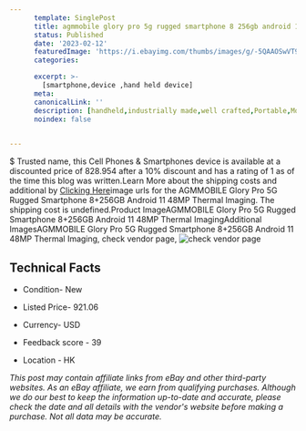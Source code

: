 ```yaml
---
      template: SinglePost
      title: agmmobile glory pro 5g rugged smartphone 8 256gb android 11 48mp thermal imaging
      status: Published
      date: '2023-02-12'
      featuredImage: 'https://i.ebayimg.com/thumbs/images/g/-5QAAOSwVT9iyUId/s-l225.jpg'
      categories: 

      excerpt: >-
        [smartphone,device ,hand held device]
      meta:
      canonicalLink: ''
      description: [handheld,industrially made,well crafted,Portable,Mobile,Compact,Convenient,Lightweight,Maneuverable,Man-portable,Miniature,Carriable,Hand-held,Light,Holdable,Transportable,Mobile device,Pocket-sized,On-the-go,Wireless,Cordless,Compact size,Convenient size, smartphone,device ,hand held device]
      noindex: false

        
---
```

$
    Trusted name, this Cell Phones & Smartphones device is available at a discounted price of 828.954 after a 10% discount and has a rating of 1 as of the time this blog was written.Learn More about the shipping costs and additional by [Clicking Here](https://www.ebay.com/itm/285048848756?hash=item425e3c4174%3Ag%3A-5QAAOSwVT9iyUId&mkevt=1&mkcid=1&mkrid=711-53200-19255-0&campid=%253CePNCampaignId%253E&customid=%253CreferenceId%253E&toolid=10049)image urls for the AGMMOBILE Glory Pro 5G Rugged Smartphone 8+256GB Android 11 48MP Thermal Imaging. The shipping cost is undefined.Product ImageAGMMOBILE Glory Pro 5G Rugged Smartphone 8+256GB Android 11 48MP Thermal ImagingAdditional ImagesAGMMOBILE Glory Pro 5G Rugged Smartphone 8+256GB Android 11 48MP Thermal Imaging, check vendor page, ![check vendor page](https://origin-galleryplus.ebayimg.com/ws/web/285048848756_2_0_1/225x225.jpg,https://origin-galleryplus.ebayimg.com/ws/web/285048848756_3_0_1/225x225.jpg,https://origin-galleryplus.ebayimg.com/ws/web/285048848756_4_0_1/225x225.jpg,https://origin-galleryplus.ebayimg.com/ws/web/285048848756_5_0_1/225x225.jpg,https://origin-galleryplus.ebayimg.com/ws/web/285048848756_6_0_1/225x225.jpg,https://origin-galleryplus.ebayimg.com/ws/web/285048848756_7_0_1/225x225.jpg,https://origin-galleryplus.ebayimg.com/ws/web/285048848756_8_0_1/225x225.jpg,https://origin-galleryplus.ebayimg.com/ws/web/285048848756_9_0_1/225x225.jpg,https://origin-galleryplus.ebayimg.com/ws/web/285048848756_10_0_1/225x225.jpg,https://origin-galleryplus.ebayimg.com/ws/web/285048848756_11_0_1/225x225.jpg,https://origin-galleryplus.ebayimg.com/ws/web/285048848756_12_0_1/225x225.jpg)
    
    

 ## Technical Facts 



     
      

 - Condition- New 


      

 - Listed Price- 921.06 


      

 - Currency- USD 


      

 - Feedback score - 39 


      

 - Location - HK 


      
      

 *_This post may contain affiliate links from eBay and other third-party websites. As an eBay affiliate, we earn from qualifying purchases. Although we do our best to keep the information up-to-date and accurate, please check the date and all details with the vendor's website before making a purchase. Not all data may be accurate._*



    
    
    
    
    